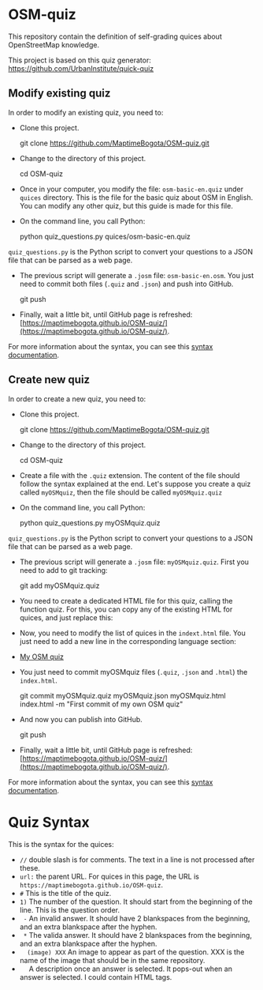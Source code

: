 # OSM-quiz

This repository contain the definition of self-grading quices about OpenStreetMap knowledge.

This project is based on this quiz generator: https://github.com/UrbanInstitute/quick-quiz

## Modify existing quiz

In order to modify an existing quiz, you need to:

* Clone this project.

    git clone https://github.com/MaptimeBogota/OSM-quiz.git

* Change to the directory of this project.

    cd OSM-quiz

* Once in your computer, you modify the file: `osm-basic-en.quiz` under `quices` directory.
This is the file for the basic quiz about OSM in English.
You can modify any other quiz, but this guide is made for this file.

* On the command line, you call Python:

    python quiz_questions.py quices/osm-basic-en.quiz

`quiz_questions.py` is the Python script to convert your questions to a JSON file that can be parsed as a web page.

* The previous script will generate a `.josm` file: `osm-basic-en.osm`.
You just need to commit both files (`.quiz` and `.json`) and push into GitHub.

    git push

* Finally, wait a little bit, until GitHub page is refreshed: [https://maptimebogota.github.io/OSM-quiz/](https://maptimebogota.github.io/OSM-quiz/).

For more information about the syntax, you can see this [syntax documentation](https://github.com/UrbanInstitute/quick-quiz#readme).

## Create new quiz

In order to create a new quiz, you need to:

* Clone this project.

    git clone https://github.com/MaptimeBogota/OSM-quiz.git

* Change to the directory of this project.

    cd OSM-quiz

* Create a file with the `.quiz` extension.
The content of the file should follow the syntax explained at the end.
Let's suppose you create a quiz called `myOSMquiz`, then the file should be called `myOSMquiz.quiz`

* On the command line, you call Python:

    python quiz_questions.py myOSMquiz.quiz

`quiz_questions.py` is the Python script to convert your questions to a JSON file that can be parsed as a web page.

* The previous script will generate a `.josm` file: `myOSMquiz.quiz`.
First you need to add to git tracking:

    git add myOSMquiz.quiz

* You need to create a dedicated HTML file for this quiz, calling the function quiz.
For this, you can copy any of the existing HTML for quices, and just replace this:

    <script>
      $(function() {
        $('#quiz').quiz("quices/myOSMquiz.json");
      });
    </script>

* Now, you need to modify the list of quices in the `indext.html` file.
You just need to add a new line in the corresponding language section:

    <li><a href="myOSMquiz.html">My OSM quiz</a></li>

* You just need to commit myOSMquiz files (`.quiz`, `.json` and `.html`) the `index.html`.

    git commit myOSMquiz.quiz myOSMquiz.json myOSMquiz.html index.html -m "First commit of my own OSM quiz"

* And now you can publish into GitHub.

    git push

* Finally, wait a little bit, until GitHub page is refreshed: [https://maptimebogota.github.io/OSM-quiz/](https://maptimebogota.github.io/OSM-quiz/).

For more information about the syntax, you can see this [syntax documentation](https://github.com/UrbanInstitute/quick-quiz#readme).


# Quiz Syntax

This is the syntax for the quices:

* `//` double slash is for comments. The text in a line is not processed after these.
* `url:` the parent URL.
For quices in this page, the URL is `https://maptimebogota.github.io/OSM-quiz`.
* `#` This is the title of the quiz.
* `1)` The number of the question.
It should start from the beginning of the line.
This is the question order.
* `  - ` An invalid answer.
It should have 2 blankspaces from the beginning, and an extra blankspace after the hyphen.
* `  * ` The valida answer.
It should have 2 blankspaces from the beginning, and an extra blankspace after the hyphen.
* `  (image) XXX` An image to appear as part of the question.
XXX is the name of the image that should be in the same repository.
* `  ` A description once an answer is selected.
It pops-out when an answer is selected.
I could contain HTML tags.
